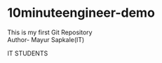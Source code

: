 # 10minuteengineer-demo
This is my first Git Repository
<br/>
Author- Mayur Sapkale(IT)

IT STUDENTS 
